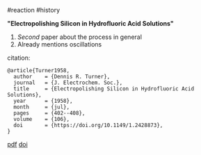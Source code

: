 #reaction
#history

**"Electropolishing Silicon in Hydrofluoric Acid Solutions"**

1. *Second* paper about the process in general
2. Already mentions oscillations

citation:
```
@article{Turner1958,
  author    = {Dennis R. Turner},
  journal   = {J. Electrochem. Soc.},
  title     = {Electropolishing Silicon in Hydrofluoric Acid Solutions},
  year      = {1958},
  month     = {jul},
  pages     = {402--408},
  volume    = {106},
  doi       = {https://doi.org/10.1149/1.2428873},
}
```


[pdf](Turner1958.pdf)
[doi](https://doi.org/10.1149/1.2428873)